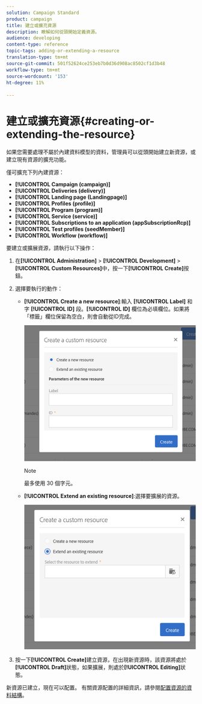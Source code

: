 ```yaml
---
solution: Campaign Standard
product: campaign
title: 建立或擴充資源
description: 瞭解如何從頭開始定義資源。
audience: developing
content-type: reference
topic-tags: adding-or-extending-a-resource
translation-type: tm+mt
source-git-commit: 501f52624ce253eb7b0d36d908ac8502cf1d3b48
workflow-type: tm+mt
source-wordcount: '153'
ht-degree: 11%

---
```



# 建立或擴充資源{#creating-or-extending-the-resource}

如果您需要處理不屬於內建資料模型的資料，管理員可以從頭開始建立新資源，或建立現有資源的擴充功能。

僅可擴充下列內建資源：

* **[!UICONTROL Campaign (campaign)]**
* **[!UICONTROL Deliveries (delivery)]**
* **[!UICONTROL Landing page (Landingpage)]**
* **[!UICONTROL Profiles (profile)]**
* **[!UICONTROL Program (program)]**
* **[!UICONTROL Service (service)]**
* **[!UICONTROL Subscriptions to an application (appSubscriptionRcp)]**
* **[!UICONTROL Test profiles (seedMember)]**
* **[!UICONTROL Workflow (workflow)]**

要建立或擴展資源，請執行以下操作：

1. 在&#x200B;**[!UICONTROL Administration]** > **[!UICONTROL Development]** > **[!UICONTROL Custom Resources]**&#x200B;中，按一下&#x200B;**[!UICONTROL Create]**&#x200B;按鈕。
1. 選擇要執行的動作：

   * **[!UICONTROL Create a new resource]**:輸入 **[!UICONTROL Label]** 和字 **[!UICONTROL ID]** 段。**[!UICONTROL ID]** 欄位為必填欄位。如果將「標籤」欄位保留為空白，則會自動從ID完成。

      ![](assets/schema_extension_2.png)

      >[!NOTE]
      >
      >最多使用 30 個字元。

   * **[!UICONTROL Extend an existing resource]**:選擇要擴展的資源。

      ![](assets/schema_extension_10.png)

1. 按一下&#x200B;**[!UICONTROL Create]**&#x200B;建立資源，在出現新資源時，該資源將處於&#x200B;**[!UICONTROL Draft]**&#x200B;狀態，如果擴展，則處於&#x200B;**[!UICONTROL Editing]**&#x200B;狀態。

新資源已建立，現在可以配置。 有關資源配置的詳細資訊，請參閱[配置資源的資料結構](../../developing/using/configuring-the-resource-s-data-structure.md)。
